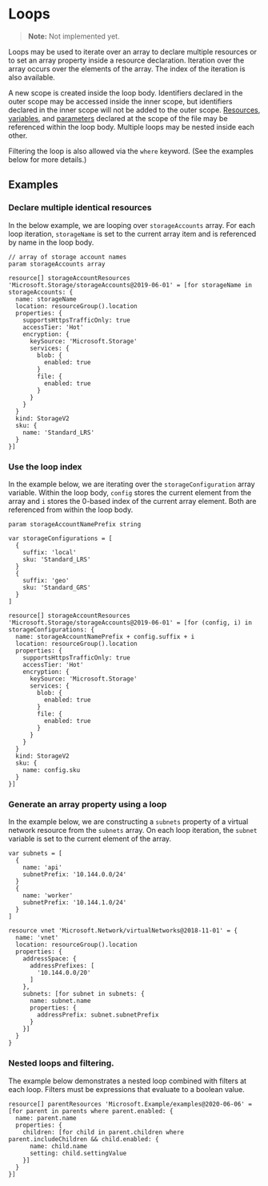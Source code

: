 # Loops
> **Note:** Not implemented yet.

Loops may be used to iterate over an array to declare multiple resources or to set an array property inside a resource declaration. Iteration over the array occurs over the elements of the array. The index of the iteration is also available.

A new scope is created inside the loop body. Identifiers declared in the outer scope may be accessed inside the inner scope, but identifiers declared in the inner scope will not be added to the outer scope. [Resources](./resources.md), [variables](./variables.md), and [parameters](./parameters.md) declared at the scope of the file may be referenced within the loop body. Multiple loops may be nested inside each other.

Filtering the loop is also allowed via the `where` keyword. (See the examples below for more details.)

## Examples

### Declare multiple identical resources
In the below example, we are looping over `storageAccounts` array. For each loop iteration, `storageName` is set to the current array item and is referenced by name in the loop body.
```
// array of storage account names
param storageAccounts array

resource[] storageAccountResources 'Microsoft.Storage/storageAccounts@2019-06-01' = [for storageName in storageAccounts: {
  name: storageName
  location: resourceGroup().location
  properties: {
    supportsHttpsTrafficOnly: true
    accessTier: 'Hot'
    encryption: {
      keySource: 'Microsoft.Storage'
      services: {
        blob: {
          enabled: true
        }
        file: {
          enabled: true
        }
      }
    }
  }
  kind: StorageV2
  sku: {
    name: 'Standard_LRS'
  }
}]
```

### Use the loop index
In the example below, we are iterating over the `storageConfiguration` array variable. Within the loop body, `config` stores the current element from the array and `i` stores the 0-based index of the current array element. Both are referenced from within the loop body.

```
param storageAccountNamePrefix string

var storageConfigurations = [
  {
    suffix: 'local'
    sku: 'Standard_LRS'
  }
  {
    suffix: 'geo'
    sku: 'Standard_GRS'
  }
]

resource[] storageAccountResources 'Microsoft.Storage/storageAccounts@2019-06-01' = [for (config, i) in storageConfigurations: {
  name: storageAccountNamePrefix + config.suffix + i
  location: resourceGroup().location
  properties: {
    supportsHttpsTrafficOnly: true
    accessTier: 'Hot'
    encryption: {
      keySource: 'Microsoft.Storage'
      services: {
        blob: {
          enabled: true
        }
        file: {
          enabled: true
        }
      }
    }
  }
  kind: StorageV2
  sku: {
    name: config.sku
  }
}]

```

### Generate an array property using a loop
In the example below, we are constructing a `subnets` property of a virtual network resource from the `subnets` array. On each loop iteration, the `subnet` variable is set to the current element of the array.

```
var subnets = [
  {
    name: 'api'
    subnetPrefix: '10.144.0.0/24'
  }
  {
    name: 'worker'
    subnetPrefix: '10.144.1.0/24'
  }
]

resource vnet 'Microsoft.Network/virtualNetworks@2018-11-01' = {
  name: 'vnet'
  location: resourceGroup().location
  properties: {
    addressSpace: {
      addressPrefixes: [
        '10.144.0.0/20'
      ]
    },
    subnets: [for subnet in subnets: {
      name: subnet.name
      properties: {
        addressPrefix: subnet.subnetPrefix
      }
    }]
  }
}
```

### Nested loops and filtering.
The example below demonstrates a nested loop combined with filters at each loop. Filters must be expressions that evaluate to a boolean value.

```
resource[] parentResources 'Microsoft.Example/examples@2020-06-06' = [for parent in parents where parent.enabled: {
  name: parent.name
  properties: {
    children: [for child in parent.children where parent.includeChildren && child.enabled: {
      name: child.name
      setting: child.settingValue
    }]
  }
}]
```
